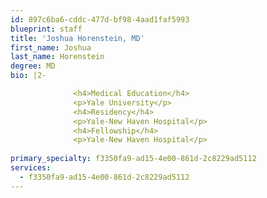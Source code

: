 ```yaml
---
id: 897c6ba6-cddc-477d-bf98-4aad1faf5993
blueprint: staff
title: 'Joshua Horenstein, MD'
first_name: Joshua
last_name: Horenstein
degree: MD
bio: |2-

              <h4>Medical Education</h4>
              <p>Yale University</p>
              <h4>Residency</h4>
              <p>Yale-New Haven Hospital</p>
              <h4>Fellowship</h4>
              <p>Yale-New Haven Hospital</p>
          
primary_specialty: f3350fa9-ad15-4e00-861d-2c8229ad5112
services:
  - f3350fa9-ad15-4e00-861d-2c8229ad5112
---
```

